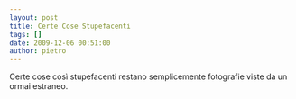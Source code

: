 ```yaml
---
layout: post
title: Certe Cose Stupefacenti
tags: []
date: 2009-12-06 00:51:00
author: pietro
---
```

Certe cose così stupefacenti restano semplicemente fotografie viste da un ormai estraneo.

